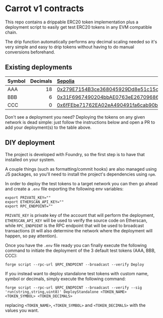 # Carrot v1 contracts

This repo contains a drippable ERC20 token implementation plus a deployment
script to easily get test ERC20 tokens in any EVM compatible chain.

The drip function automatically performs any decimal scaling needed so it's very
simple and easy to drip tokens without having to do manual conversions
beforehand.

## Existing deployments

| Symbol | Decimals | [Sepolia](https://sepolia.dev/)                                                                                               | [Scroll alpha testnet](https://guide.scroll.io/)                                                                              |
| :----- | -------: | :---------------------------------------------------------------------------------------------------------------------------- | :---------------------------------------------------------------------------------------------------------------------------- |
| AAA    |       18 | [0x279E7154B3ce368045929Dd8e51c15c7f74351bf](https://sepolia.etherscan.io/address/0x279E7154B3ce368045929Dd8e51c15c7f74351bf) | [0xB6044f769f519a634A5150645484b18d0C031ae8](https://blockscout.scroll.io/address/0xB6044f769f519a634A5150645484b18d0C031ae8) |
| BBB    |        6 | [0x31F6967490204bbAE0763eE26709686b4477477f](https://sepolia.etherscan.io/address/0x31F6967490204bbAE0763eE26709686b4477477f) | [0xe37AA274d1bb3815b63cd13064dE443423F74316](https://blockscout.scroll.io/address/0xe37AA274d1bb3815b63cd13064dE443423F74316) |
| CCC    |        0 | [0x6fFEbe71762EA02eA490491fa6cab90b2f744787](https://sepolia.etherscan.io/address/0x6fFEbe71762EA02eA490491fa6cab90b2f744787) | [0xEc0B101CDC03ae65F78cF5477F2b9e0FaB9f2b28](https://blockscout.scroll.io/address/0xEc0B101CDC03ae65F78cF5477F2b9e0FaB9f2b28) |

Don't see a deployment you need? Deploying the tokens on any given network is
dead simple: just follow the instructions below and open a PR to add your
deployment(s) to the table above.

## DIY deployment

The project is developed with Foundry, so the first step is to have that
installed on your system.

A couple things (such as formatting/commit hooks) are also managed using JS
packages, so you'll need to install the project's dependencies using `npm`.

In order to deploy the test tokens to a target network you can then go ahead and
create a `.env` file exporting the following env variables:

```
export PRIVATE_KEY=""
export ETHERSCAN_API_KEY=""
export RPC_ENDPOINT=""
```

`PRIVATE_KEY` is private key of the account that will perform the deployment,
`ETHERSCAN_API_KEY` will be used to verify the source code on Etherscan, while
`RPC_ENDPOINT` is the RPC endpoint that will be used to broadcast transactions
(it will also determine the network where the deployment will happen, so pay
attention).

Once you have the `.env` file ready you can finally execute the following
command to initiate the deployment of the 3 default test tokens (AAA, BBB, CCC):

```
forge script --rpc-url $RPC_ENDPOINT --broadcast --verify Deploy
```

If you instead want to deploy standalone test tokens with custom name, symbol or
decimals, simply execute the following command:

```
forge script --rpc-url $RPC_ENDPOINT --broadcast --verify --sig 'run(string,string,uint8)' DeployStandalone <TOKEN_NAME> <TOKEN_SYMBOL> <TOKEN_DECIMALS>
```

replacing `<TOKEN_NAME>`, `<TOKEN_SYMBOL>` and `<TOKEN_DECIMALS>` with the
values you want.
